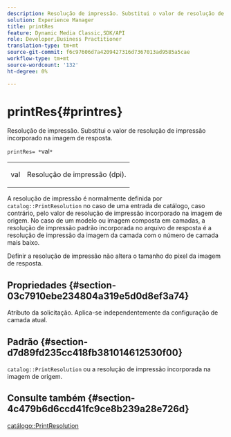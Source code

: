 ```yaml
---
description: Resolução de impressão. Substitui o valor de resolução de impressão incorporado na imagem de resposta.
solution: Experience Manager
title: printRes
feature: Dynamic Media Classic,SDK/API
role: Developer,Business Practitioner
translation-type: tm+mt
source-git-commit: f6c97606d7a4209427316d7367013ad9585a5cae
workflow-type: tm+mt
source-wordcount: '132'
ht-degree: 0%

---
```



# printRes{#printres}

Resolução de impressão. Substitui o valor de resolução de impressão incorporado na imagem de resposta.

`printRes= *`val`*`

<table id="simpletable_85C271760AE5466C96115027E6511559"> 
 <tr class="strow"> 
  <td class="stentry"> <p><span class="varname"> val</span> </p> </td> 
  <td class="stentry"> <p>Resolução de impressão (dpi). </p></td> 
 </tr> 
</table>

A resolução de impressão é normalmente definida por `catalog::PrintResolution` no caso de uma entrada de catálogo, caso contrário, pelo valor de resolução de impressão incorporado na imagem de origem. No caso de um modelo ou imagem composta em camadas, a resolução de impressão padrão incorporada no arquivo de resposta é a resolução de impressão da imagem da camada com o número de camada mais baixo.

Definir a resolução de impressão não altera o tamanho do pixel da imagem de resposta.

## Propriedades {#section-03c7910ebe234804a319e5d0d8ef3a74}

Atributo da solicitação. Aplica-se independentemente da configuração de camada atual.

## Padrão {#section-d7d89fd235cc418fb381014612530f00}

`catalog::PrintResolution` ou a resolução de impressão incorporada na imagem de origem.

## Consulte também {#section-4c479b6d6ccd41fc9ce8b239a28e726d}

[catálogo::PrintResolution](../../../../../is-api/image-catalog/image-serving-api-ref/c-image-catalog-reference/c-image-svg-data-reference/c-image-data-reference/r-printresolution-cat.md#reference-4ebb2e136995470b84b7c5e10cb8e5f5)
